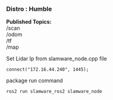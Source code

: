 <h3>Distro : Humble</h3>
<b>Published  Topics:</b> <br>
/scan <br>
/odom <br>
/tf <br>
/map <br>

Set Lidar Ip from slamware_node.cpp file

```connect("172.16.44.240", 1445);```

package run command

```ros2 run slamware_ros2 slamware_node ```